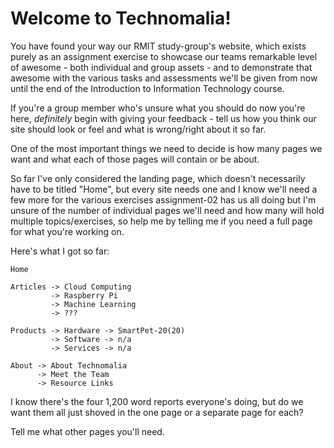 # Welcome to Technomalia!

You have found your way our RMIT study-group's website, which exists purely as an assignment exercise to showcase our teams remarkable level of awesome - both individual and group assets - and to demonstrate that awesome with the various tasks and assessments we'll be given from now until the end of the Introduction to Information Technology course.

If you're a group member who's unsure what you should do now you're here, <i>definitely</i> begin with giving your feedback - tell us how you think our site should look or feel and what is wrong/right about it so far.

One of the most important things we need to decide is how many pages we want and what each of those pages will contain or be about.

So far I've only considered the landing page, which doesn't necessarily have to be titled "Home", but every site needs one and I know we'll need a few more for the various exercises assignment-02 has us all doing but I'm unsure of the number of individual pages we'll need and how many will hold multiple topics/exercises, so help me by telling me if you need a full page for what you're working on.

Here's what I got so far:

```
Home

Articles -> Cloud Computing
         -> Raspberry Pi
         -> Machine Learning
         -> ???

Products -> Hardware -> SmartPet-20(20)
         -> Software -> n/a
         -> Services -> n/a

About -> About Technomalia
      -> Meet the Team
      -> Resource Links
```

I know there's the four 1,200 word reports everyone's doing, but do we want them all just shoved in the one page or a separate page for each?

Tell me what other pages you'll need.
